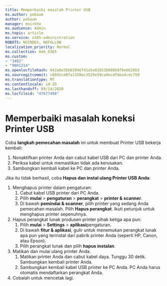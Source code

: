 ```yaml
---
title: Memperbaiki masalah Printer USB
ms.author: pebaum
author: pebaum
manager: mnirkhe
ms.audience: Admin
ms.topic: article
ms.service: o365-administration
ROBOTS: NOINDEX, NOFOLLOW
localization_priority: Normal
ms.collection: Adm_O365
ms.custom:
- "3482"
- "9001214"
ms.openlocfilehash: 042a8e3bb02046f41a5e81653b08058f0e6626b5
ms.sourcegitcommit: c6692ce0fa1358ec3529e59ca0ecdfdea4cdc759
ms.translationtype: MT
ms.contentlocale: id-ID
ms.lasthandoff: 09/14/2020
ms.locfileid: "47677498"
---
```

# <a name="fix-usb-printer-connection-issues"></a>Memperbaiki masalah koneksi Printer USB

Coba **langkah pemecahan masalah** ini untuk membuat Printer USB bekerja kembali:

1. Nonaktifkan printer Anda dan cabut kabel USB dari PC dan printer Anda.
2. Periksa kabel untuk memastikan tidak ada kerusakan.
3. Sambungkan kembali kabel ke PC dan printer Anda.

Jika itu tidak berhasil, coba **Hapus dan instal ulang Printer USB Anda**:

1. Menghapus printer dalam pengaturan:
    1. Cabut kabel USB printer dari PC Anda.
    2. Pilih **mulai**  >  **pengaturan**  >  **perangkat**  >  **printer & scanner**.
    3. Di bawah **pemindai & scanner**, pilih printer yang sedang Anda pemecahan masalah. Pilih **Hapus perangkat**. Ikuti petunjuk untuk menghapus printer sepenuhnya.
2. Hapus perangkat lunak produsen printer pihak ketiga apa pun:
    1. Pilih **mulai**  >  **Settings**  >  **aplikasi**pengaturan.
    2. Di bawah **fitur & aplikasi**, gulir untuk menemukan perangkat lunak apa pun yang terinstal dari pabrik printer Anda (seperti HP, Canon, atau Epson).
    3. Pilih perangkat lunak dan pilih **hapus instalan**.
3. Matikan dan mulai ulang printer Anda.<br>
    1. Matikan printer Anda dan cabut kabel daya. Tunggu 30 detik. Sambungkan kembali printer Anda.
    2. Sambungkan kembali kabel USB printer ke PC Anda. PC Anda harus otomatis mendaftarkan perangkat Anda.
4. Cobalah untuk mencetak lagi.